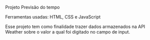 Projeto Previsão do tempo

Ferramentas usadas: HTML, CSS e JavaScript

Esse projeto tem como finalidade trazer dados armazenados na API Weather sobre o valor a qual foi digitado no campo de input.
